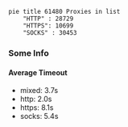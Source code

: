 
```mermaid
pie title 61480 Proxies in list
    "HTTP" : 28729
    "HTTPS": 10699
    "SOCKS" : 30453
```

### Some Info
#### Average Timeout

- mixed: 3.7s
- http: 2.0s
- https: 8.1s
- socks: 5.4s